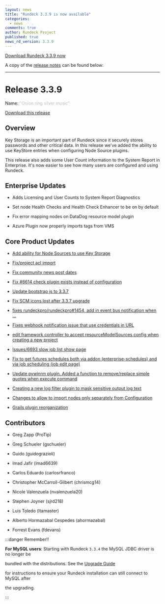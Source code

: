 ```yaml
---
layout: news
title: "Rundeck 3.3.9 is now available"
categories:
  - news
comments: true
author: Rundeck Project
published: true
news_rd_version: 3.3.9
---
```



[Download Rundeck 3.3.9 now](https://www.rundeck.com/download-page)


A copy of the [release notes](https://github.com/rundeck/rundeck/blob/v3.3.9/RELEASE.md) can be found below:

--------------------
# Release 3.3.9



Name: <span style="color: silver"><span class="glyphicon glyphicon-music"></span> "Onion ring silver music"</span>



[Download this release](https://download.rundeck.com/3.3.9/index.html)



## Overview



Key Storage is an important part of Rundeck since it securely stores passwords and other critical data.  In this release we've added the ability to use KeyStore entries when configuring Node Source plugins.



This release also adds some User Count information to the System Report in Enterprise.  It's now easier to see how many users are configured and using Rundeck.



## Enterprise Updates



* Adds Licensing and User Counts to System Report Diagnostics

* Set node Health Checks and Health Check Enhancer to be on by default

* Fix error mapping nodes on DataDog resource model plugin

* Azure Plugin now properly imports tags from VMS



## Core Product Updates



* [Add ability for Node Sources to use Key Storage](https://github.com/rundeck/rundeck/issues/6666)

* [Fix/project acl import](https://github.com/rundeck/rundeck/issues/6761)

* [Fix community news post dates](https://github.com/rundeck/rundeck/issues/6750)

* [Fix #6614 check plugin exists instead of configuration](https://github.com/rundeck/rundeck/issues/6740)

* [Update bootstrap js to 3.3.7](https://github.com/rundeck/rundeck/issues/6739)

* [Fix SCM icons lost after 3.3.7 upgrade](https://github.com/rundeck/rundeck/issues/6735)

* [fixes rundeckpro/rundeckpro#1454, add in event bus notification when …](https://github.com/rundeck/rundeck/issues/6734)

* [Fixes webhook notification issue that use credentials in URL](https://github.com/rundeck/rundeck/issues/6732)

* [edit framework controller to accept resourceModelSources config when creating a new project](https://github.com/rundeck/rundeck/issues/6730)

* [Issues/6693 slow job list show page](https://github.com/rundeck/rundeck/issues/6725)

* [Fix to get futures schedules both via addon (enterprise-schedules) and via job scheduling (job edit page)](https://github.com/rundeck/rundeck/issues/6723)

* [Update pywinrm plugin. Added a function to remove/replace simple quotes when execute command](https://github.com/rundeck/rundeck/issues/6712)

* [Creating a new log filter plugin to mask sensitive output log text](https://github.com/rundeck/rundeck/issues/6709)

* [Changes to allow to import nodes only separately from Configuration](https://github.com/rundeck/rundeck/issues/6701)

* [Grails plugin reorganization](https://github.com/rundeck/rundeck/issues/6697)



## Contributors



* Greg Zapp (ProTip)

* Greg Schueler (gschueler)

* Guido (guidograzioli)

* Imad Jafir (imad6639)

* Carlos Eduardo (carlosrfranco)

* Christopher McCarroll-Gilbert (chrismcg14)

* Nicole Valenzuela (nvalenzuela20)

* Stephen Joyner (sjrd218)

* Luis Toledo (ltamaster)

* Alberto Hormazabal Cespedes (ahormazabal)

* Forrest Evans (fdevans)





:::danger Remember!!

**For MySQL users**: Starting with Rundeck `3.3.4` the MySQL JDBC driver is no longer be

bundled with the distributions. See the [Upgrade Guide](/upgrading/upgrading-to-rundeck-3.3.4.md)

for instructions to ensure your Rundeck installation can still connect to MySQL after

the upgrading.

:::
